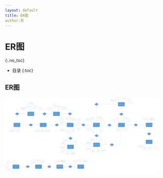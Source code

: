 ```yaml
---
layout: default
title: ER图
author:苏
---
```


# ER图
{:.no_toc}

* 目录
{:toc}

## ER图

![ER图v1](images/ER.png)
